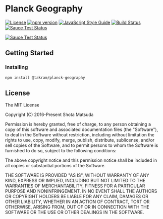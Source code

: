 Planck Geography
================

[![License](http://img.shields.io/badge/license-MIT-lightgrey.svg?style=flat
)](http://mit-license.org)
[![npm version](https://badge.fury.io/js/%40takram%2Fplanck-geography.svg)](http://badge.fury.io/js/%40takram%2Fplanck-geography)
[![JavaScript Style Guide](https://img.shields.io/badge/code_style-standard-brightgreen.svg)](https://standardjs.com)
[![Build Status](https://travis-ci.org/takram-design-engineering/planck-geography.svg?branch=master)](https://travis-ci.org/takram-design-engineering/planck-geography)
[![Sauce Test Status](https://saucelabs.com/buildstatus/planck-geography)](https://saucelabs.com/u/planck-geography)

[![Sauce Test Status](https://saucelabs.com/browser-matrix/planck-geography.svg)](https://saucelabs.com/u/planck-geography)

## Getting Started

### Installing

```sh
npm install @takram/planck-geography
```

## License

The MIT License

Copyright (C) 2016-Present Shota Matsuda

Permission is hereby granted, free of charge, to any person obtaining a
copy of this software and associated documentation files (the "Software"),
to deal in the Software without restriction, including without limitation
the rights to use, copy, modify, merge, publish, distribute, sublicense,
and/or sell copies of the Software, and to permit persons to whom the
Software is furnished to do so, subject to the following conditions:

The above copyright notice and this permission notice shall be included in
all copies or substantial portions of the Software.

THE SOFTWARE IS PROVIDED "AS IS", WITHOUT WARRANTY OF ANY KIND, EXPRESS OR
IMPLIED, INCLUDING BUT NOT LIMITED TO THE WARRANTIES OF MERCHANTABILITY,
FITNESS FOR A PARTICULAR PURPOSE AND NONINFRINGEMENT. IN NO EVENT SHALL
THE AUTHORS OR COPYRIGHT HOLDERS BE LIABLE FOR ANY CLAIM, DAMAGES OR OTHER
LIABILITY, WHETHER IN AN ACTION OF CONTRACT, TORT OR OTHERWISE, ARISING
FROM, OUT OF OR IN CONNECTION WITH THE SOFTWARE OR THE USE OR OTHER
DEALINGS IN THE SOFTWARE.

